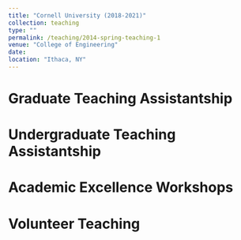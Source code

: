 ```yaml
---
title: "Cornell University (2018-2021)"
collection: teaching
type: ""
permalink: /teaching/2014-spring-teaching-1
venue: "College of Engineering"
date: 
location: "Ithaca, NY"
---
```


Graduate Teaching Assistantship
======

Undergraduate Teaching Assistantship
======

Academic Excellence Workshops
======

Volunteer Teaching
======
